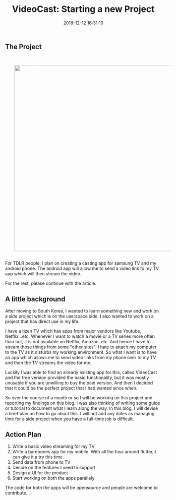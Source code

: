 ﻿---
layout:     post
title:      "VideoCast: Starting a new Project" 
date:       2018-12-12 16:31:19
excerpt_separator: <!--more-->
categories: Programming 
tags: [Programming]
comments:   true

---
## The Project

<img class="center-image" src="{{ site.baseurl }}/assets/images/new_project.png" style="width:600px;padding:30px"/>
For TDLR people; I plan on creating a casting app for samsung TV and my android phone. The android app will allow me to send a video link to
my TV app which will then stream the video.

For the rest, please continue with the article.

<!--more-->
## A little background

After moving to South Korea, I wanted to learn something new and work on a side project which is on the userspace side.
I also wanted to work on a project that has direct use in my life.

I have a tizen TV which has apps from major vendors like Youtube, Netflix...etc.
Whenever I want to watch a movie or a TV series more often than not, it is not available on Netflix, Amazon..etc. And hence 
I have to stream those things from some "other sites". I hate to attach my computer to the TV as it disturbs my working
environment. So what I want is to have an app which allows me to send video links from my phone over to my TV and then
the TV streams the video for me. 

Luckily I was able to find an already existing app for this, called VideoCast and the free version provided the basic 
functionality, but it was mostly unusable if you are unwilling to buy the paid version. And then I decided that it could 
be the perfect project that I had wanted since when.

So over the course of a month or so I will be working on this project and reporting my findings on this blog. I was also
thinking of writing some guide or tutorial to document what I learn along the way. In this blog, I will devise a brief plan
on how to go about this. I will not add any dates as managing time for a side project when you have a full-time job is difficult. 

## Action Plan

1. Write a basic video streaming for my TV
2. Write a barebones app for my mobile. With all the fuss around flutter, I can give it a try this time.
3. Send data from phone to TV
4. Decide on the features I need to support
4. Design a UI for the product
5. Start working on both the apps parallely

The code for both the apps will be opensource and people are welcome to contribute.  

